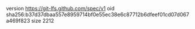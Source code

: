 version https://git-lfs.github.com/spec/v1
oid sha256:b37d37dbaa557e8959714bf0e55ec38e6c87712b6dfeef01cd07d067a469f823
size 2212
